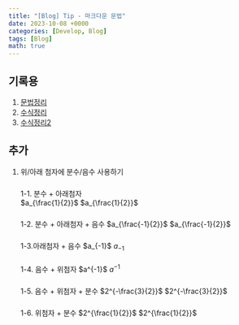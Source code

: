 ```yaml
---
title: "[Blog] Tip - 마크다운 문법"
date: 2023-10-08 +0000
categories: [Develop, Blog]
tags: [Blog]
math: true
---
```


## 기록용 

1. [문법정리](https://khw11044.github.io/blog/blog-etc/2020-12-21-markdown-tutorial/)
2. [수식정리](https://khw11044.github.io/blog/blog-etc/2020-12-21-markdown-tutorial2/)
3. [수식정리2](https://velog.io/@d2h10s/LaTex-Markdown-%EC%88%98%EC%8B%9D-%EC%9E%91%EC%84%B1%EB%B2%95)


## 추가 

1. 위/아래 첨자에 분수/음수 사용하기   
    
    ###
    1-1. 분수 + 아래첨자  
        \$a_{\\frac{1}{2}}\$
        $a_{\frac{1}{2}}$ 

    ###
    1-2. 분수 + 아래첨자 + 음수 
    \$a_{\\frac{-1}{2}}\$
    $a_{\frac{-1}{2}}$

    ###
    1-3.아래첨자 + 음수
    \$a_{-1}\$
    $a_{-1}$

    ###
    1-4. 음수 + 위첨자
    \$a^{-1}\$
    $a^{-1}$

    ###
    1-5. 음수 + 위첨자 + 분수
    \$2^{-\\frac{3}{2}}\$
    $2^{-\frac{3}{2}}$

    ###
    1-6. 위첨자 + 분수
    \$2^{\\frac{1}{2}}\$
    $2^{\frac{1}{2}}$


